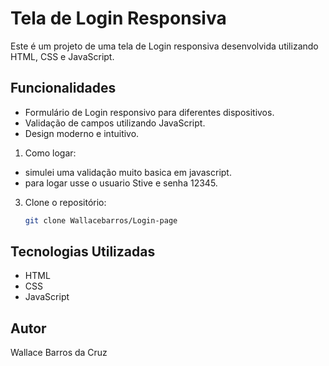 # Tela de Login Responsiva

Este é um projeto de uma tela de Login responsiva desenvolvida utilizando HTML, CSS e JavaScript.

## Funcionalidades

- Formulário de Login responsivo para diferentes dispositivos.
- Validação de campos utilizando JavaScript.
- Design moderno e intuitivo.

1. Como logar:
  - simulei uma validação muito basica em javascript.
  - para logar usse o usuario Stive e senha 12345.

3. Clone o repositório:

   ```bash
   git clone Wallacebarros/Login-page

## Tecnologias Utilizadas

- HTML
- CSS
- JavaScript

## Autor
Wallace Barros da Cruz
